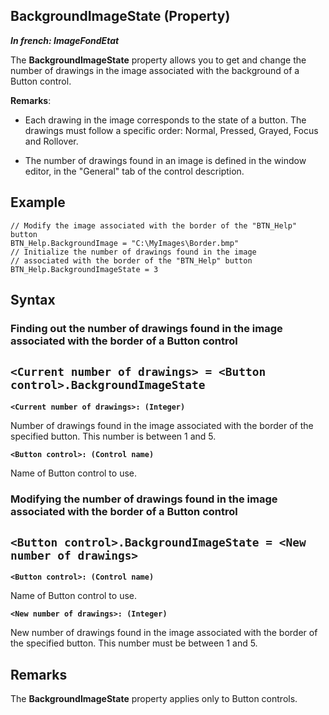 


## BackgroundImageState (Property)

***In french: ImageFondEtat***
	



<a name="XUse"></a>
<a name="Use"></a>
<a name="description"></a>
The **BackgroundImageState** property allows you to get and change the number of drawings in the image associated with the background of a Button control.

**Remarks**:

- Each drawing in the image corresponds to the state of a button. The drawings must follow a specific order: Normal, Pressed, Grayed, Focus and Rollover.

- The number of drawings found in an image is defined in the window editor, in the "General" tab of the control description.







<a name="Example1"></a>
<a name="sample_code"></a>

## Example


```wl
// Modify the image associated with the border of the "BTN_Help" button
BTN_Help.BackgroundImage = "C:\MyImages\Border.bmp"
// Initialize the number of drawings found in the image
// associated with the border of the "BTN_Help" button
BTN_Help.BackgroundImageState = 3
```

<a name="XSYNTAX"></a>
<a name="SYNTAX1"></a>

## Syntax

### Finding out the number of drawings found in the image associated with the border of a Button control

`<Current number of drawings> = <Button control>.BackgroundImageState`
---

**`<Current number of drawings>: (Integer)`**

Number of drawings found in the image associated with the border of the specified button. This number is between 1 and 5.

**`<Button control>: (Control name)`**

Name of Button control to use.  


<a name="SYNTAX2"></a>

### Modifying the number of drawings found in the image associated with the border of a Button control

`<Button control>.BackgroundImageState = <New number of drawings>`
---

**`<Button control>: (Control name)`**

Name of Button control to use.

**`<New number of drawings>: (Integer)`**

New number of drawings found in the image associated with the border of the specified button. This number must be between 1 and 5.  



<a name="NOTE0"></a>
<a name="NOTE0_1"></a>

## Remarks
The **BackgroundImageState** property applies only to Button controls.


